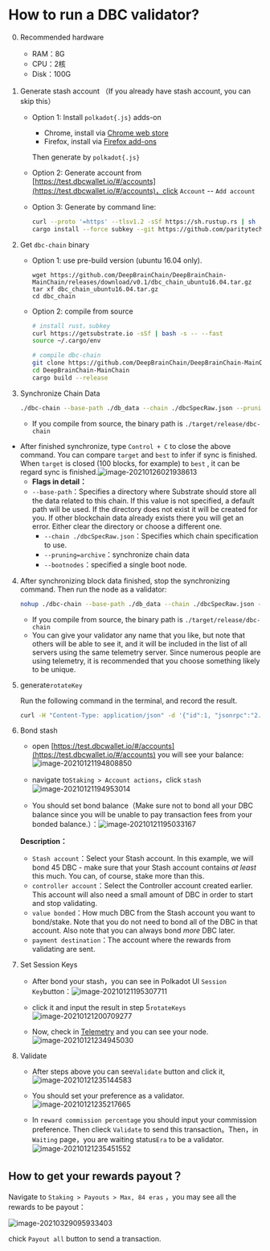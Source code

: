# How to run a DBC validator?

0. Recommended hardware
   + RAM：8G
   + CPU：2核
   + Disk：100G

1. Generate stash account （If you already have stash account, you can skip this）

   + Option 1: Install `polkadot{.js}` adds-on

     + Chrome, install via [Chrome web store](https://chrome.google.com/webstore/detail/polkadot{js}-extension/mopnmbcafieddcagagdcbnhejhlodfdd)
     + Firefox, install via [Firefox add-ons](https://addons.mozilla.org/en-US/firefox/addon/polkadot-js-extension/)

     Then generate by `polkadot{.js}`

   + Option 2: Generate account from [https://test.dbcwallet.io/#/accounts](https://test.dbcwallet.io/#/accounts)，click `Account` -- `Add account`

   + Option 3: Generate by command line:

     ```bash
     curl --proto '=https' --tlsv1.2 -sSf https://sh.rustup.rs | sh
     cargo install --force subkey --git https://github.com/paritytech/substrate --version 2.0.1 --locked
     ```

2. Get `dbc-chain` binary

   + Option 1: use pre-build version (ubuntu 16.04 only).

     ```
     wget https://github.com/DeepBrainChain/DeepBrainChain-MainChain/releases/download/v0.1/dbc_chain_ubuntu16.04.tar.gz
     tar xf dbc_chain_ubuntu16.04.tar.gz
     cd dbc_chain
     ```

   + Option 2: compile from source

     ```bash
     # install rust，subkey
     curl https://getsubstrate.io -sSf | bash -s -- --fast
     source ~/.cargo/env
     
     # compile dbc-chain
     git clone https://github.com/DeepBrainChain/DeepBrainChain-MainChain.git
     cd DeepBrainChain-MainChain
     cargo build --release
     ```

3. Synchronize Chain Data

   ```bash
   ./dbc-chain --base-path ./db_data --chain ./dbcSpecRaw.json --pruning=archive --bootnodes /ip4/111.44.254.180/tcp/20333/p2p/12D3KooWDQjfftL9FEJGstec1ukQ6C4EcZoqh2n3QUk1G8v58EVH
   ```

   + If you compile from source, the binary path is `./target/release/dbc-chain`
+ After finished synchronize, type `Control + C` to close the above command. You can compare `target` and `best` to infer if sync is finished. When `target` is closed (100 blocks, for example) to `best` , it can be regard sync is finished.![image-20210126021938613](join_dbc_testnet_EN.assets/image-20210126021938613.png)
   + **Flags in detail：**
  + `--base-path`：Specifies a directory where Substrate should store all the data  related to this chain. If this value is not specified, a default path  will be used. If the directory does not exist it will be created for  you. If other blockchain data already exists there you will get an  error. Either clear the directory or choose a different one.
     + `--chain ./dbcSpecRaw.json`：Specifies which chain specification to use. 
     + `--pruning=archive`：synchronize chain data
     + `--bootnodes`：specified a single boot node.
4. After synchronizing block data finished, stop the synchronizing command. Then run the node as a validator: 

   ```bash
   nohup ./dbc-chain --base-path ./db_data --chain ./dbcSpecRaw.json --validator --name YourNodeName --bootnodes /ip4/111.44.254.180/tcp/20333/p2p/12D3KooWDQjfftL9FEJGstec1ukQ6C4EcZoqh2n3QUk1G8v58EVH 1>dbc_node.log 2>&1 &
   ```

   + If you compile from source, the binary path is `./target/release/dbc-chain`
   + You can give your validator any name that you like, but note that others will be able to see it, and it will be included in the list of all servers using the same telemetry server. Since numerous people are using telemetry, it is recommended that you choose something likely to be unique.
5. generate`rotateKey`

   Run the following command in the terminal, and record the result.

   ```bash
   curl -H "Content-Type: application/json" -d '{"id":1, "jsonrpc":"2.0", "method": "author_rotateKeys", "params":[]}' http://localhost:9933
   ```

6. Bond stash

   + open [https://test.dbcwallet.io/#/accounts](https://test.dbcwallet.io/#/accounts) you will see your balance: ![image-20210121194808850](join_dbc_testnet.assets/image-20210121194808850.png)

   + navigate to`Staking > Account actions`，click `stash`![image-20210121194953014](join_dbc_testnet.assets/image-20210121194953014.png)

   + You should set bond balance（Make sure not to bond all your DBC balance since you will be unable to pay transaction fees from your bonded balance.）：![image-20210121195033167](join_dbc_testnet.assets/image-20210121195033167.png)

   **Description：**

   + `Stash account`：Select your Stash account. In this example, we will bond 45 DBC - make sure that your Stash account contains *at least* this much. You can, of course, stake more than this.
   + `controller account`：Select the Controller account created earlier. This account will also need a small amount of DBC in order to start and stop validating.
   + `value bonded`：How much DBC from the Stash account you want to bond/stake. Note that you do not need to bond all of the DBC in that account. Also note that you can always bond *more* DBC later.
   + `payment destination`：The account where the rewards from validating are sent. 


7. Set Session Keys

   + After bond your stash，you can see in Polkadot UI `Session Key`button：![image-20210121195307711](join_dbc_testnet.assets/image-20210121195307711.png)

   + click it and input the result in step 5`rotateKeys`![image-20210121200709277](join_dbc_testnet.assets/image-20210121200709277.png)

   + Now, check in [Telemetry]( https://telemetry.polkadot.io/#list/DBC%20Network) and you can see your node.![image-20210121234945030](join_dbc_testnet.assets/image-20210121234945030.png)

8. Validate

   + After steps above you can see`Validate` button and click it,![image-20210121235144583](join_dbc_testnet.assets/image-20210121235144583.png)
   
   + You should set your preference as a validator.![image-20210121235217665](join_dbc_testnet.assets/image-20210121235217665.png)
   
   + In  `reward commission percentage` you should input your commission preference. Then clieck `Validate` to send this transaction。Then，in `Waiting` page，you are waiting status`Era` to be a validator.![image-20210121235451552](join_dbc_testnet.assets/image-20210121235451552.png)
   
   

## How to get your rewards payout？

Navigate to `Staking > Payouts > Max, 84 eras` ，you may see all the rewards to be payout：

![image-20210329095933403](join_dbc_testnet_EN.assets/image-20210329095933403.png)



chick `Payout all` button to send a transaction.